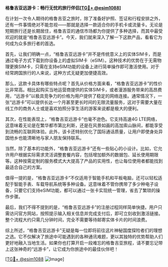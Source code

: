 **格鲁吉亚远游卡：畅行无忧的旅行伴侣[[TG💪+ @esim1088](https://t.me/s/esim1088)]**

在计划一次令人期待的格鲁吉亚之旅时，除了准备好护照、签证和行程安排之外，还有一件事情绝对不能忽视——那就是选择一款适合你的手机卡或流量卡。无论是短期旅行还是长期居住，格鲁吉亚的通信市场都为你提供了多种选择，而其中最受欢迎的就是“格鲁吉亚远游卡”。今天，我们就来深入了解一下这款产品，看看它为何成为众多旅行者的首选。

首先，让我们明确一点，“格鲁吉亚远游卡”并不是传统意义上的实体SIM卡，而是通过电子方式下载到你设备上的虚拟SIM卡（eSIM）。这种技术的优势在于无需物理更换SIM卡，只需在支持eSIM功能的设备上进行简单操作即可激活使用。对于经常跨国旅行的人来说，这种方式无疑更加便捷高效。

那么，这款卡具体有哪些特点呢？首先从价格方面来看，“格鲁吉亚远游卡”的性价比非常高。相比起购买当地运营商提供的实体SIM卡，或者漫游服务带来的高昂费用，“远游卡”以极具竞争力的价格为用户提供了稳定的网络连接。通常情况下，一张“远游卡”可以提供长达一个月甚至更长时间的无限流量服务，这对于需要大量在线工作的商务人士或是喜欢拍照分享生活的游客来说都是极大的便利。

其次，在性能表现上，“格鲁吉亚远游卡”也毫不逊色。它支持高速4G LTE网络，这意味着无论是在繁华都市第比利斯，还是在风景如画的高加索山脉间，都能享受到流畅的互联网体验。此外，该卡还特别优化了国际通话质量，让用户即使身处异国他乡也能清晰地与家人朋友保持联系。

当然，除了基本的功能外，“格鲁吉亚远游卡”还有一些贴心的小设计。比如，它允许用户根据实际需求灵活调整套餐内容，包括增加额外的数据包、延长使用期限等。这种按需定制的服务模式大大提高了产品的实用性，也让每位使用者都能找到最适合自己的方案。

值得一提的是，“格鲁吉亚远游卡”不仅适用于智能手机和平板电脑，还可以轻松适配于智能手表、车载导航系统等多种设备。这意味着不管你携带了多少种电子设备，只要它们支持eSIM功能，都可以通过一张卡实现统一管理，省去了繁琐的操作步骤。

最后，我们不得不提到的是，“格鲁吉亚远游卡”的注册过程同样简单快捷。用户只需访问官方网站，按照提示输入相关信息并完成支付后，即可立刻收到激活链接。整个流程大约只需几分钟时间，完全不需要等待邮寄实体卡片的时间浪费。

综上所述，“格鲁吉亚远游卡”无疑是每一位即将前往这片神秘国度探险者们的理想之选。它不仅解决了旅途中可能遇到的各种通讯难题，更以其独特的优势帮助人们更好地融入当地生活。如果你也打算开启一段难忘的格鲁吉亚旅程，请不要忘记带上这张神奇的“远游卡”，让它成为你旅途中的最佳伙伴吧！

[[TG💪+ @esim1088](https://t.me/s/esim1088) ![Image](https://i.postimg.cc/4NQfJmqS/Snipaste-2025-05-13-00-14-12.png)]
